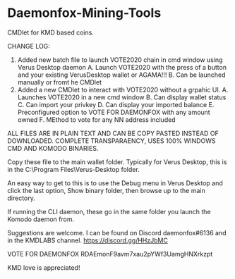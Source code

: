 # Daemonfox-Mining-Tools
CMDlet for KMD based coins.

CHANGE LOG:

1. Added new batch file to launch VOTE2020 chain in cmd window using Verus Desktop daemon
	A. Launch VOTE2020 with the press of a button and your existing VerusDesktop wallet or AGAMA!!!
	B. Can be launched manually or fromt he CMDlet
2. Added a new CMDlet to interact with VOTE2020 without a grpahic UI.
	A. Launches VOTE2020 in a new cmd window
	B. Can display wallet status
	C. Can import your privkey
	D. Can display your imported balance
	E. Preconfigured option to VOTE FOR DAEMONFOX with any amount owned
	F. MEthod to vote for any NN address included

ALL FILES ARE IN PLAIN TEXT AND CAN BE COPY PASTED INSTEAD OF DOWNLOADED. COMPLETE TRANSPARAENCY, USES 100% WINDOWS CMD AND KOMODO BINARIES.

Copy these file to the main wallet folder. Typically for Verus Desktop, this is in the C:\Program Files\Verus-Desktop folder.

An easy way to get to this is to use the Debug menu in Verus Desktop and click the last option, Show binary folder, then browse up to the main directory.

If running the CLI daemon, these go in the same folder you launch the Komodo daemon from.

Suggestions are welcome. I can be found on Discord daemonfox#6136 and in the KMDLABS channel. https://discord.gg/HHzJbMC

VOTE FOR DAEMONFOX RDAEmonF9avm7xau2pYWf3UamgHNXrkzpt

KMD love is appreciated!
